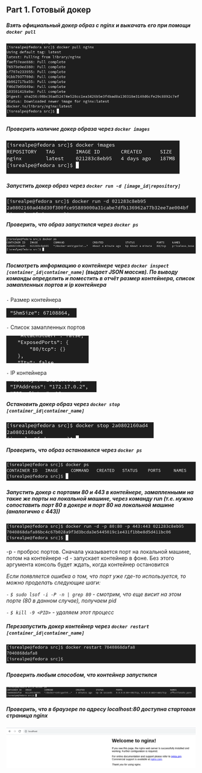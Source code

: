## Part 1. Готовый докер

##### Взять официальный докер образ с nginx и выкачать его при помощи `docker pull`

![docker_pull](pict/docker_pull.png)

##### Проверить наличие докер образа через `docker images`

![docker_images](pict/docker_images.png)

##### Запустить докер образ через `docker run -d [image_id|repository]`

![docker_run](pict/docker_run.png)

##### Проверить, что образ запустился через `docker ps`

![docker_ps](pict/docker_ps.png)

##### Посмотреть информацию о контейнере через `docker inspect [container_id|container_name]` (выдает JSON массив). По выводу команды определить и поместить в отчёт размер контейнера, список замапленных портов и ip контейнера

`-` Размер контейнера

![size](pict/size.png)

`-` Список замапленных портов

![port](pict/port.png)

`-` IP контейнера 

![ip](pict/ip.png)

##### Остановить докер образ через `docker stop [container_id|container_name]`

![docker_stop](pict/docker_stop.png)

##### Проверить, что образ остановился через `docker ps`

![ps](pict/ps.png)

##### Запустить докер с портами 80 и 443 в контейнере, замапленными на такие же порты на локальной машине, через команду run (т.е. нужно сопоставить порт 80 в докере и порт 80 на локальной машине (аналогично с 443))

![run](pict/run.png)

-p - проброс портов. Сначала указывается порт на локальной машине, потом на контейнере
-d - запускает контейнер в фоне. Без этого аргумента консоль будет ждать, когда контейнер остановится

*Если появляется ошибка о том, что порт уже где-то используется, то можно проделать следующие шаги:*

*`-` `$ sudo lsof -i -P -n | grep 80` - смотрим, что еще висит на этом порте (80 в данном случае), получаем pid*

*`-` `$ kill -9 <PID>` - удаляем этот процесс*

##### Перезапустить докер контейнер через `docker restart [container_id|container_name]`

![restart](pict/restart.png)

##### Проверить любым способом, что контейнер запустился

![ps_rest](pict/ps_rest.png)

##### Проверить, что в браузере по адресу localhost:80 доступна стартовая страница nginx

![localhost](pict/localhost.png)
